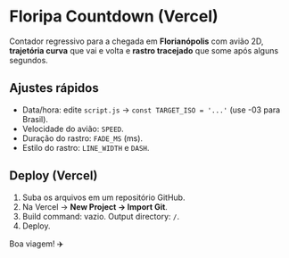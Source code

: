 # Floripa Countdown (Vercel)

Contador regressivo para a chegada em **Florianópolis** com avião 2D, **trajetória curva** que vai e volta e **rastro tracejado** que some após alguns segundos.

## Ajustes rápidos
- Data/hora: edite `script.js` → `const TARGET_ISO = '...'` (use -03 para Brasil).
- Velocidade do avião: `SPEED`.
- Duração do rastro: `FADE_MS` (ms).
- Estilo do rastro: `LINE_WIDTH` e `DASH`.

## Deploy (Vercel)
1. Suba os arquivos em um repositório GitHub.
2. Na Vercel → **New Project → Import Git**.
3. Build command: vazio. Output directory: `/`.
4. Deploy.

Boa viagem! ✈️
